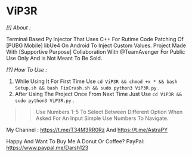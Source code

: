 # ViP3R
*[!] About :*

Terminal Based Py Injector That Uses C++ For Rutime Code Patching Of [PUBG Mobile] libUe4 On Android To Inject Custom Values.
Project Made With [Supportive Purpose] Collaboration With @TeamAvenger For Public Use Only And is Not Meant To Be Sold.

*[?] How To Use :*
1. While Using It For First Time Use `cd ViP3R && chmod +x * && bash Setup.sh && bash FixCrash.sh && sudo python3 ViP3R.py` .
2. After Using The Project Once From Next Time Just Use `cd ViP3R && sudo python3 ViP3R.py` .
>> Use Numbers 1-5 To Select Between Different Option When Asked For An Input Simple Use Numbers To Navigate.

My Channel : https://t.me/T34M3RR0Rz And https://t.me/AstraPY

Happy And Want To Buy Me A Donut Or Coffee? PayPal: https://www.paypal.me/Darsh123
